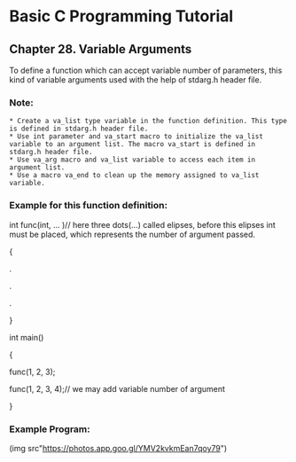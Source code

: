 # Basic C Programming Tutorial

## Chapter 28. Variable Arguments

To define a function which can accept variable number of parameters, this kind of variable arguments used with the help of stdarg.h header file.

### Note:

    * Create a va_list type variable in the function definition. This type is defined in stdarg.h header file.
    * Use int parameter and va_start macro to initialize the va_list variable to an argument list. The macro va_start is defined in stdarg.h header file.
    * Use va_arg macro and va_list variable to access each item in argument list.
    * Use a macro va_end to clean up the memory assigned to va_list variable.

### Example for this function definition:

int func(int, ... )// here three dots(...) called elipses, before this elipses int must be placed, which represents the number of argument passed. 

{

.

.

.

}

int main()

{

func(1, 2, 3);

func(1, 2, 3, 4);// we may add variable number of argument

}

### Example Program:

(img src"https://photos.app.goo.gl/YMV2kvkmEan7qoy79")